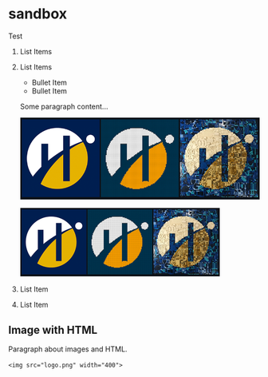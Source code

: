 # sandbox

Test

1. List Items
2. List Items

    - Bullet Item
    - Bullet Item
  
    Some paragraph content...

    ![Humber Logo](logo.png)

    <img src="logo.png" width="400">

4. List Item
5. List Item

## Image with HTML

Paragraph about images and HTML.

`<img src="logo.png" width="400">`
